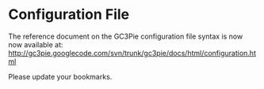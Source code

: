 # Configuration File #

The reference document on the GC3Pie configuration file syntax is now now available at:  http://gc3pie.googlecode.com/svn/trunk/gc3pie/docs/html/configuration.html

Please update your bookmarks.